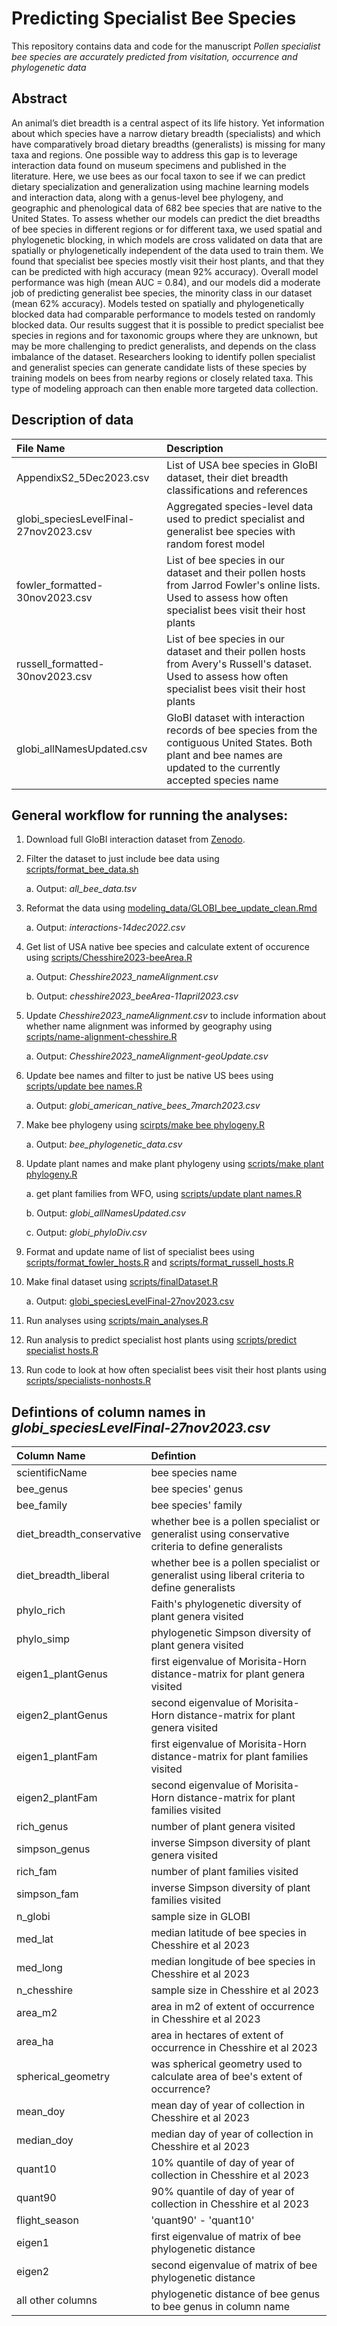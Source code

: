 # Predicting Specialist Bee Species
This repository contains data and code for the manuscript *Pollen specialist bee species are accurately predicted from visitation, occurrence and phylogenetic data*


## Abstract

An animal’s diet breadth is a central aspect of its life history. Yet information about which species have a narrow dietary breadth (specialists) and which have comparatively broad dietary breadths (generalists) is missing for many taxa and regions. One possible way to address this gap is to leverage interaction data found on museum specimens and published in the literature. Here, we use bees as our focal taxon to see if we can predict dietary specialization and generalization using machine learning models and interaction data, along with a genus-level bee phylogeny, and geographic and phenological data of 682 bee species that are native to the United States. To assess whether our models can predict the diet breadths of bee species in different regions or for different taxa, we used spatial and phylogenetic blocking, in which models are cross validated on data that are spatially or phylogenetically independent of the data used to train them. We found that specialist bee species mostly visit their host plants, and that they can be predicted with high accuracy (mean 92% accuracy). Overall model performance was high (mean AUC = 0.84), and our models did a moderate job of predicting generalist bee species, the minority class in our dataset (mean 62% accuracy). Models tested on spatially and phylogenetically blocked data had comparable performance to models tested on randomly blocked data. Our results suggest that it is possible to predict specialist bee species in regions and for taxonomic groups where they are unknown, but may be more challenging to predict generalists, and depends on the class imbalance of the dataset. Researchers looking to identify pollen specialist and generalist species can generate candidate lists of these species by training models on bees from nearby regions or closely related taxa. This type of modeling approach can then enable more targeted data collection.

## Description of data 

| File Name  | Description  | 
| :------------ |:---------------| 
| AppendixS2_5Dec2023.csv      | List of USA bee species in GloBI dataset, their diet breadth classifications and references | 
| globi_speciesLevelFinal-27nov2023.csv     | Aggregated species-level data used to predict specialist and generalist bee species with random forest model        |   
| fowler_formatted-30nov2023.csv | List of bee species in our dataset and their pollen hosts from Jarrod Fowler's online lists. Used to assess how often specialist bees visit their host plants        | 
| russell_formatted-30nov2023.csv | List of bee species in our dataset and their pollen hosts from Avery's Russell's dataset. Used to assess how often specialist bees visit their host plants        | 
| globi_allNamesUpdated.csv | GloBI dataset with interaction records of bee species from the contiguous United States. Both plant and bee names are updated to the currently accepted species name  | 


## General workflow for running the analyses:

1. Download full GloBI interaction dataset from [Zenodo](https://zenodo.org/record/7348355#.Y5owy-zMIcQ).
2. Filter the dataset to just include bee data using [scripts/format_bee_data.sh](https://github.com/Big-Bee-Network/Bee-Specialization-Modeling/blob/master/scripts/format_bee_data.sh)

   a. Output: *all_bee_data.tsv*
   
3. Reformat the data using [modeling_data/GLOBI_bee_update_clean.Rmd](https://github.com/Big-Bee-Network/Bee-Specialization-Modeling/blob/master/modeling_data/GLOBI_bee_update_clean.Rmd)

   a. Output: *interactions-14dec2022.csv*

4. Get list of USA native bee species and calculate extent of occurence using [scripts/Chesshire2023-beeArea.R](https://github.com/Big-Bee-Network/Bee-Specialization-Modeling/blob/master/scripts/Chesshire2023-beeArea.R)

   a. Output: *Chesshire2023_nameAlignment.csv*
   
   b. Output: *chesshire2023_beeArea-11april2023.csv*

5. Update *Chesshire2023_nameAlignment.csv* to include information about whether name alignment was informed by geography using [scripts/name-alignment-chesshire.R](https://github.com/Big-Bee-Network/Bee-Specialization-Modeling/blob/master/scripts/name-alignment-chesshire.R)

   a. Output: *Chesshire2023_nameAlignment-geoUpdate.csv*
   
6. Update bee names and filter to just be native US bees using [scripts/update bee names.R](https://github.com/Big-Bee-Network/Bee-Specialization-Modeling/blob/master/scripts/update%20bee%20names.R)

   a. Output: *globi_american_native_bees_7march2023.csv*
   
7. Make bee phylogeny using [scirpts/make bee phylogeny.R](https://github.com/Big-Bee-Network/Bee-Specialization-Modeling/blob/master/scripts/make%20bee%20phylogeny.R)

   a. Output: *bee_phylogenetic_data.csv*
  
8. Update plant names and make plant phylogeny using [scripts/make plant phylogeny.R](https://github.com/Big-Bee-Network/Bee-Specialization-Modeling/blob/master/scripts/make%20plant%20phylogeny.R)

   a. get plant families from WFO, using [scripts/update plant names.R](https://github.com/Big-Bee-Network/Bee-Specialization-Modeling/blob/master/scripts/update%20plant%20names.R)
   
   b. Output: *globi_allNamesUpdated.csv*
   
   c. Output: *globi_phyloDiv.csv*
   
9. Format and update name of list of specialist bees using [scripts/format_fowler_hosts.R](https://github.com/Big-Bee-Network/Bee-Specialization-Modeling/blob/master/scripts/format_fowler_hosts.R) and [scripts/format_russell_hosts.R](https://github.com/Big-Bee-Network/Bee-Specialization-Modeling/blob/master/scripts/format%20russell%20hosts.R)

10. Make final dataset using [scripts/finalDataset.R](https://github.com/Big-Bee-Network/Bee-Specialization-Modeling/blob/master/scripts/finalDataset.R)

    a. Output: [globi_speciesLevelFinal-27nov2023.csv](https://github.com/Big-Bee-Network/Bee-Specialization-Modeling/blob/master/modeling_data/globi_speciesLevelFinal-27nov2023.csv)
   
11. Run analyses using [scripts/main_analyses.R](https://github.com/Big-Bee-Network/Bee-Specialization-Modeling/blob/master/scripts/main%20analyses.R)

12. Run analysis to predict specialist host plants using [scripts/predict specialist hosts.R](https://github.com/Big-Bee-Network/Bee-Specialization-Modeling/blob/master/scripts/predict%20specialist%20hosts.R)

13. Run code to look at how often specialist bees visit their host plants using [scripts/specialists-nonhosts.R](https://github.com/Big-Bee-Network/Bee-Specialization-Modeling/blob/master/scripts/specialists-nonhosts.R)
## Defintions of column names in *globi_speciesLevelFinal-27nov2023.csv*

| Column Name  | Defintion  | 
| :------------ |:---------------| 
| scientificName      | bee species name | 
| bee_genus      | bee species' genus        |   
| bee_family | bee species' family        | 
| diet_breadth_conservative | whether bee is a pollen specialist or generalist using conservative criteria to define generalists        |
| diet_breadth_liberal | whether bee is a pollen specialist or generalist using liberal criteria to define generalists        | 
| phylo_rich | Faith's phylogenetic diversity of plant genera visited       | 
| phylo_simp | phylogenetic Simpson diversity of plant genera visited       | 
| eigen1_plantGenus | first eigenvalue of Morisita-Horn distance-matrix for plant genera visited       | 
| eigen2_plantGenus | second eigenvalue of Morisita-Horn distance-matrix for plant genera visited       | 
| eigen1_plantFam | first eigenvalue of Morisita-Horn distance-matrix for plant families visited       | 
| eigen2_plantFam | second eigenvalue of Morisita-Horn distance-matrix for plant families visited       | 
| rich_genus | number of plant genera visited        | 
| simpson_genus | inverse Simpson diversity of plant genera visited        | 
| rich_fam | number of plant families visited        | 
| simpson_fam | inverse Simpson diversity of plant families visited        | 
| n_globi | sample size in GLOBI        | 
| med_lat | median latitude of bee species in Chesshire et al 2023        | 
| med_long | median longitude of bee species in Chesshire et al 2023        | 
| n_chesshire | sample size in Chesshire et al 2023        | 
| area_m2 | area in m2 of extent of occurrence in Chesshire et al 2023        | 
| area_ha | area in hectares of extent of occurrence in Chesshire et al 2023        | 
| spherical_geometry | was spherical geometry used to calculate area of bee's extent of occurrence?        | 
| mean_doy | mean day of year of collection in Chesshire et al 2023        | 
| median_doy | median day of year of collection in Chesshire et al 2023        | 
| quant10 | 10% quantile of day of year of collection in Chesshire et al 2023        | 
| quant90 | 90% quantile of day of year of collection in Chesshire et al 2023        | 
| flight_season | 'quant90' - 'quant10'        | 
| eigen1 | first eigenvalue of matrix of bee phylogenetic distance        | 
| eigen2 | second eigenvalue of matrix of bee phylogenetic distance        | 
| all other columns | phylogenetic distance of bee genus to bee genus in column name       | 



